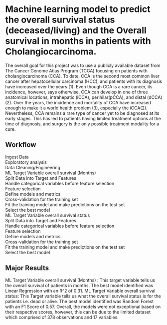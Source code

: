 # Machine learning model to predict the overall survival status (deceased/living) and the Overall survival in months in patients with Cholangiocarcinoma.

The overall goal for this project was to use a publicly available dataset from The Cancer Genome Atlas Program (TCGA) focusing on patients with cholangiocarcinoma (CCA). 
To date, CCA is the second most common liver cancer after hepatocellular carcinoma (HCC), and patients with its diagnosis have increased over the years (1). 
Even though CCA is a rare cancer, its incidence, however, says otherwise. CCA can develop in one of three anatomical locations, intrahepatic (iCCA), perihilar(pCCA), and distal (dCCA) (2). 
Over the years, the incidence and mortality of CCA have increased enough to make it a world health problem (3), especially the iCCA(2). Nevertheless, CCA remains a rare type of cancer yet to be diagnosed at its early stages. 
This has led to patients having limited treatment options at the time of diagnosis, and surgery is the only possible treatment modality for a cure.

## Workflow

Ingest Data  
Exploratory analysis  
Data Cleaning/Engineering  
ML Target Variable overall survival (Months)  
  Split Data into Target and Features  
  Handle categorical variables before feature selection  
  Feature selection  
  Define models and metrics  
  Cross-validation for the training set  
  Fit the training model and make predictions on the test set  
  Select the best model  
ML Target Variable overall survival status  
  Split Data into Target and Features  
  Handle categorical variables before feature selection  
  Feature selection  
  Define models and metrics  
  Cross-validation for the training set  
  Fit the training model and make predictions on the test set  
  Select the best model  
 

## Major Results

ML Target Variable overall survival (Months) : This target variable tells us the overall survival of patients in months. The best model identified was Linear Regression with an R^2 of 0.31.
ML Target Variable overall survival status: This Target variable tells us what the overall survival status is for the patients i.e. dead or alive. The best model identified was Random Forest with an F1 Score of 0.57.
Overall, the models were not exceptional based on their respective scores, however, this can be due to the limited dataset which comprised of 378 observations and 17 variables.
